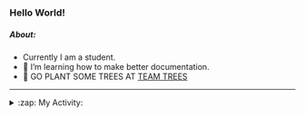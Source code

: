 ### Hello World!

##### About:
- Currently I am a student.
- 🌱 I’m learning how to make better documentation.
- 🌱 GO PLANT SOME TREES AT [TEAM TREES](https://teamtrees.org/)

---
<details>
  <summary>:zap: My Activity:</summary>
  
<!--START_SECTION:waka-->
![Code Time](http://img.shields.io/badge/Code%20Time-1%2C085%20hrs%2032%20mins-blue)

**I'm a Night 🦉** 

```text
🌞 Morning                1304 commits        ██░░░░░░░░░░░░░░░░░░░░░░░   09.23 % 
🌆 Daytime                4837 commits        █████████░░░░░░░░░░░░░░░░   34.23 % 
🌃 Evening                4141 commits        ███████░░░░░░░░░░░░░░░░░░   29.30 % 
🌙 Night                  3850 commits        ███████░░░░░░░░░░░░░░░░░░   27.24 % 
```
📅 **I'm Most Productive on Wednesday** 

```text
Monday                   2166 commits        ████░░░░░░░░░░░░░░░░░░░░░   15.33 % 
Tuesday                  1731 commits        ███░░░░░░░░░░░░░░░░░░░░░░   12.25 % 
Wednesday                3223 commits        ██████░░░░░░░░░░░░░░░░░░░   22.81 % 
Thursday                 1806 commits        ███░░░░░░░░░░░░░░░░░░░░░░   12.78 % 
Friday                   1401 commits        ██░░░░░░░░░░░░░░░░░░░░░░░   09.91 % 
Saturday                 1304 commits        ██░░░░░░░░░░░░░░░░░░░░░░░   09.23 % 
Sunday                   2501 commits        ████░░░░░░░░░░░░░░░░░░░░░   17.70 % 
```


📊 **This Week I Spent My Time On** 

```text
🔥 Editors: 
VS Code                  7 hrs 44 mins       █████████████████████████   100.00 % 

🐱‍💻 Projects: 
CSF22                    4 hrs 32 mins       ███████████████░░░░░░░░░░   58.60 % 
quizeco                  1 hr 45 mins        ██████░░░░░░░░░░░░░░░░░░░   22.66 % 
technocean-frontend      1 hr 11 mins        ████░░░░░░░░░░░░░░░░░░░░░   15.34 % 
praise                   14 mins             █░░░░░░░░░░░░░░░░░░░░░░░░   03.19 % 
gdsc-next-weather-app    0 secs              ░░░░░░░░░░░░░░░░░░░░░░░░░   00.20 % 
```


 Last Updated on 04/04/2023 03:08:04 UTC
<!--END_SECTION:waka-->
</details>
